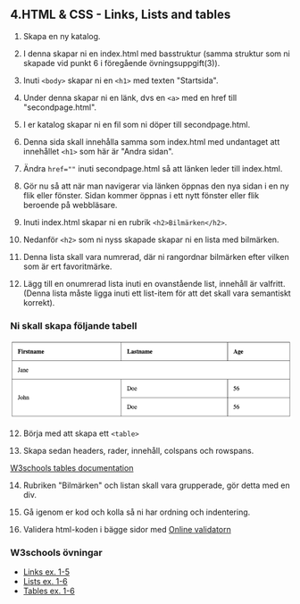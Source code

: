 ## 4.HTML & CSS - Links, Lists and tables

1. Skapa en ny katalog.

1. I denna skapar ni en index.html med basstruktur (samma struktur som ni skapade vid punkt 6 i föregående övningsuppgift(3)).

1. Inuti ```<body>``` skapar ni en ```<h1>``` med texten "Startsida".

1. Under denna skapar ni en länk, dvs en ```<a>``` med en href till "secondpage.html".

1. I er katalog skapar ni en fil som ni döper till secondpage.html.

1. Denna sida skall innehålla samma som index.html med undantaget att innehållet ```<h1>``` som här är "Andra sidan".

1. Ändra ```href=""``` inuti secondpage.html så att länken leder till index.html.

1. Gör nu så att när man navigerar via länken öppnas den nya sidan i en ny flik eller fönster. Sidan kommer öppnas i ett nytt fönster eller flik beroende på webbläsare.

1. Inuti index.html skapar ni en rubrik ```<h2>Bilmärken</h2>```.

1. Nedanför ```<h2>``` som ni nyss skapade skapar ni en lista med bilmärken.

1. Denna lista skall vara numrerad, där ni rangordnar bilmärken efter vilken som är ert favoritmärke.

1. Lägg till en onumrerad lista inuti en ovanstående list, innehåll är valfritt. (Denna lista måste ligga inuti ett list-item för att det skall vara semantiskt korrekt).

### Ni skall skapa följande tabell

![Table Reference](media/table.png "Table reference")

12. Börja med att skapa ett ```<table>```

13. Skapa sedan headers, rader, innehåll, colspans och rowspans.

[W3schools tables documentation](https://www.w3schools.com/html/default.asp)

14. Rubriken "Bilmärken" och listan skall vara grupperade, gör detta med en div.

15. Gå igenom er kod och kolla så ni har ordning och indentering.

16. Validera html-koden i bägge sidor med [Online validatorn](https://validator.w3.org/)

### W3schools övningar
* [Links ex. 1-5](https://www.w3schools.com/html/exercise.asp?filename=exercise_html_links1)
* [Lists ex. 1-6](https://www.w3schools.com/html/exercise.asp?filename=exercise_html_lists1)
* [Tables ex. 1-6](https://www.w3schools.com/html/exercise.asp?filename=exercise_html_tables1)




